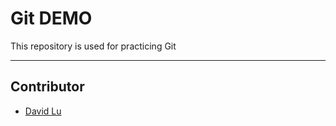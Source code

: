 # Git DEMO

This repository is used for practicing Git

---
## Contributor

* [David Lu](http://githib.com/yungshenglu)

